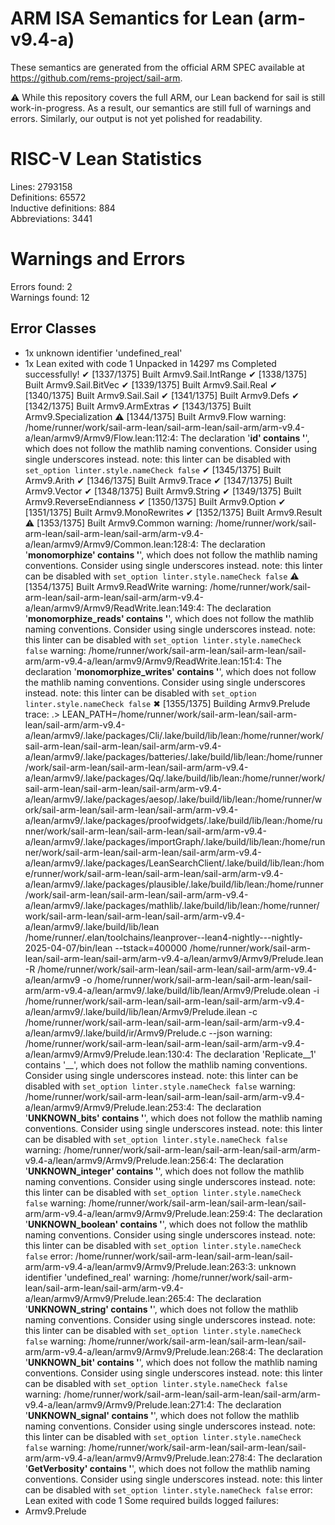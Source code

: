 # ARM ISA Semantics for Lean (arm-v9.4-a)

These semantics are generated from the official ARM SPEC available at
https://github.com/rems-project/sail-arm.

⚠️ While this repository covers the full ARM, our Lean backend for sail
is still work-in-progress. As a result, our semantics are still full of warnings
and errors. Similarly, our output is not yet polished for readability.
# RISC-V Lean Statistics

Lines: 2793158  
Definitions: 65572  
Inductive definitions: 884  
Abbreviations: 3441  

# Warnings and Errors

Errors found: 2  
Warnings found: 12  

## Error Classes

- 1x unknown identifier 'undefined_real'
- 1x Lean exited with code 1
Unpacked in 14297 ms
Completed successfully!
✔ [1337/1375] Built Armv9.Sail.IntRange
✔ [1338/1375] Built Armv9.Sail.BitVec
✔ [1339/1375] Built Armv9.Sail.Real
✔ [1340/1375] Built Armv9.Sail.Sail
✔ [1341/1375] Built Armv9.Defs
✔ [1342/1375] Built Armv9.ArmExtras
✔ [1343/1375] Built Armv9.Specialization
⚠ [1344/1375] Built Armv9.Flow
warning: /home/runner/work/sail-arm-lean/sail-arm-lean/sail-arm/arm-v9.4-a/lean/armv9/Armv9/Flow.lean:112:4: The declaration '__id' contains '__', which does not follow the mathlib naming conventions. Consider using single underscores instead.
note: this linter can be disabled with `set_option linter.style.nameCheck false`
✔ [1345/1375] Built Armv9.Arith
✔ [1346/1375] Built Armv9.Trace
✔ [1347/1375] Built Armv9.Vector
✔ [1348/1375] Built Armv9.String
✔ [1349/1375] Built Armv9.ReverseEndianness
✔ [1350/1375] Built Armv9.Option
✔ [1351/1375] Built Armv9.MonoRewrites
✔ [1352/1375] Built Armv9.Result
⚠ [1353/1375] Built Armv9.Common
warning: /home/runner/work/sail-arm-lean/sail-arm-lean/sail-arm/arm-v9.4-a/lean/armv9/Armv9/Common.lean:128:4: The declaration '__monomorphize' contains '__', which does not follow the mathlib naming conventions. Consider using single underscores instead.
note: this linter can be disabled with `set_option linter.style.nameCheck false`
⚠ [1354/1375] Built Armv9.ReadWrite
warning: /home/runner/work/sail-arm-lean/sail-arm-lean/sail-arm/arm-v9.4-a/lean/armv9/Armv9/ReadWrite.lean:149:4: The declaration '__monomorphize_reads' contains '__', which does not follow the mathlib naming conventions. Consider using single underscores instead.
note: this linter can be disabled with `set_option linter.style.nameCheck false`
warning: /home/runner/work/sail-arm-lean/sail-arm-lean/sail-arm/arm-v9.4-a/lean/armv9/Armv9/ReadWrite.lean:151:4: The declaration '__monomorphize_writes' contains '__', which does not follow the mathlib naming conventions. Consider using single underscores instead.
note: this linter can be disabled with `set_option linter.style.nameCheck false`
✖ [1355/1375] Building Armv9.Prelude
trace: .> LEAN_PATH=/home/runner/work/sail-arm-lean/sail-arm-lean/sail-arm/arm-v9.4-a/lean/armv9/.lake/packages/Cli/.lake/build/lib/lean:/home/runner/work/sail-arm-lean/sail-arm-lean/sail-arm/arm-v9.4-a/lean/armv9/.lake/packages/batteries/.lake/build/lib/lean:/home/runner/work/sail-arm-lean/sail-arm-lean/sail-arm/arm-v9.4-a/lean/armv9/.lake/packages/Qq/.lake/build/lib/lean:/home/runner/work/sail-arm-lean/sail-arm-lean/sail-arm/arm-v9.4-a/lean/armv9/.lake/packages/aesop/.lake/build/lib/lean:/home/runner/work/sail-arm-lean/sail-arm-lean/sail-arm/arm-v9.4-a/lean/armv9/.lake/packages/proofwidgets/.lake/build/lib/lean:/home/runner/work/sail-arm-lean/sail-arm-lean/sail-arm/arm-v9.4-a/lean/armv9/.lake/packages/importGraph/.lake/build/lib/lean:/home/runner/work/sail-arm-lean/sail-arm-lean/sail-arm/arm-v9.4-a/lean/armv9/.lake/packages/LeanSearchClient/.lake/build/lib/lean:/home/runner/work/sail-arm-lean/sail-arm-lean/sail-arm/arm-v9.4-a/lean/armv9/.lake/packages/plausible/.lake/build/lib/lean:/home/runner/work/sail-arm-lean/sail-arm-lean/sail-arm/arm-v9.4-a/lean/armv9/.lake/packages/mathlib/.lake/build/lib/lean:/home/runner/work/sail-arm-lean/sail-arm-lean/sail-arm/arm-v9.4-a/lean/armv9/.lake/build/lib/lean /home/runner/.elan/toolchains/leanprover--lean4-nightly---nightly-2025-04-07/bin/lean --tstack=400000 /home/runner/work/sail-arm-lean/sail-arm-lean/sail-arm/arm-v9.4-a/lean/armv9/Armv9/Prelude.lean -R /home/runner/work/sail-arm-lean/sail-arm-lean/sail-arm/arm-v9.4-a/lean/armv9 -o /home/runner/work/sail-arm-lean/sail-arm-lean/sail-arm/arm-v9.4-a/lean/armv9/.lake/build/lib/lean/Armv9/Prelude.olean -i /home/runner/work/sail-arm-lean/sail-arm-lean/sail-arm/arm-v9.4-a/lean/armv9/.lake/build/lib/lean/Armv9/Prelude.ilean -c /home/runner/work/sail-arm-lean/sail-arm-lean/sail-arm/arm-v9.4-a/lean/armv9/.lake/build/ir/Armv9/Prelude.c --json
warning: /home/runner/work/sail-arm-lean/sail-arm-lean/sail-arm/arm-v9.4-a/lean/armv9/Armv9/Prelude.lean:130:4: The declaration 'Replicate__1' contains '__', which does not follow the mathlib naming conventions. Consider using single underscores instead.
note: this linter can be disabled with `set_option linter.style.nameCheck false`
warning: /home/runner/work/sail-arm-lean/sail-arm-lean/sail-arm/arm-v9.4-a/lean/armv9/Armv9/Prelude.lean:253:4: The declaration '__UNKNOWN_bits' contains '__', which does not follow the mathlib naming conventions. Consider using single underscores instead.
note: this linter can be disabled with `set_option linter.style.nameCheck false`
warning: /home/runner/work/sail-arm-lean/sail-arm-lean/sail-arm/arm-v9.4-a/lean/armv9/Armv9/Prelude.lean:256:4: The declaration '__UNKNOWN_integer' contains '__', which does not follow the mathlib naming conventions. Consider using single underscores instead.
note: this linter can be disabled with `set_option linter.style.nameCheck false`
warning: /home/runner/work/sail-arm-lean/sail-arm-lean/sail-arm/arm-v9.4-a/lean/armv9/Armv9/Prelude.lean:259:4: The declaration '__UNKNOWN_boolean' contains '__', which does not follow the mathlib naming conventions. Consider using single underscores instead.
note: this linter can be disabled with `set_option linter.style.nameCheck false`
error: /home/runner/work/sail-arm-lean/sail-arm-lean/sail-arm/arm-v9.4-a/lean/armv9/Armv9/Prelude.lean:263:3: unknown identifier 'undefined_real'
warning: /home/runner/work/sail-arm-lean/sail-arm-lean/sail-arm/arm-v9.4-a/lean/armv9/Armv9/Prelude.lean:265:4: The declaration '__UNKNOWN_string' contains '__', which does not follow the mathlib naming conventions. Consider using single underscores instead.
note: this linter can be disabled with `set_option linter.style.nameCheck false`
warning: /home/runner/work/sail-arm-lean/sail-arm-lean/sail-arm/arm-v9.4-a/lean/armv9/Armv9/Prelude.lean:268:4: The declaration '__UNKNOWN_bit' contains '__', which does not follow the mathlib naming conventions. Consider using single underscores instead.
note: this linter can be disabled with `set_option linter.style.nameCheck false`
warning: /home/runner/work/sail-arm-lean/sail-arm-lean/sail-arm/arm-v9.4-a/lean/armv9/Armv9/Prelude.lean:271:4: The declaration '__UNKNOWN_signal' contains '__', which does not follow the mathlib naming conventions. Consider using single underscores instead.
note: this linter can be disabled with `set_option linter.style.nameCheck false`
warning: /home/runner/work/sail-arm-lean/sail-arm-lean/sail-arm/arm-v9.4-a/lean/armv9/Armv9/Prelude.lean:278:4: The declaration '__GetVerbosity' contains '__', which does not follow the mathlib naming conventions. Consider using single underscores instead.
note: this linter can be disabled with `set_option linter.style.nameCheck false`
error: Lean exited with code 1
Some required builds logged failures:
- Armv9.Prelude

